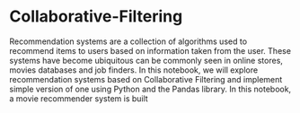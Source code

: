 # Collaborative-Filtering
Recommendation systems are a collection of algorithms used to recommend items to users based on information taken from the user. These systems have become ubiquitous can be commonly seen in online stores, movies databases and job finders. In this notebook, we will explore recommendation systems based on Collaborative Filtering and implement simple version of one using Python and the Pandas library. In this notebook, a movie recommender system is built
